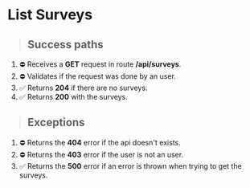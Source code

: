 # List Surveys

> ## Success paths

1. ⛔ Receives a **GET** request in route **/api/surveys**.
2. ⛔ Validates if the request was done by an user.
3. ✅ Returns **204** if there are no surveys.
4. ✅ Returns **200** with the surveys.

> ## Exceptions

1. ⛔ Returns the **404** error if the api doesn't exists.
2. ⛔ Returns the **403** error if the user is not an user.
3. ✅ Returns the **500** error if an error is thrown when trying to get the surveys.

